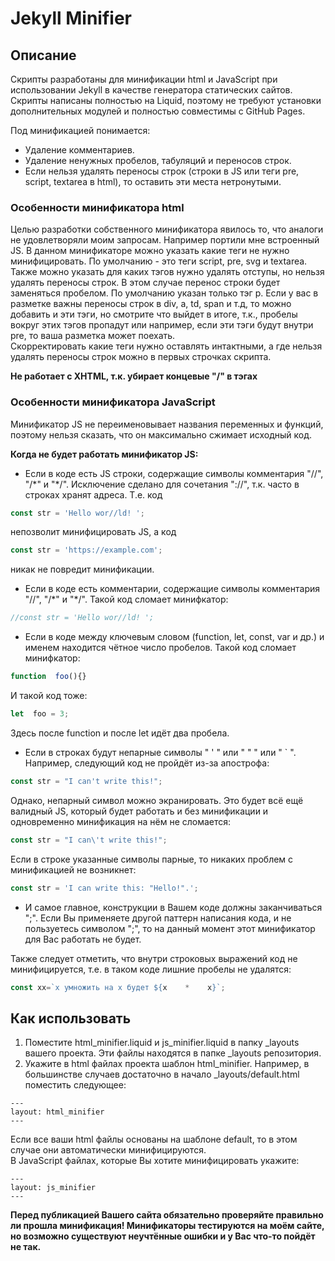 # Jekyll Minifier

## Описание
Cкрипты разработаны для минификации html и JavaScript при использовании Jekyll в качестве генератора статических сайтов. Скрипты написаны полностью на Liquid, поэтому не требуют установки дополнительных модулей и полностью совместимы с GitHub Pages.  

Под минификацией понимается:
* Удаление комментариев.
* Удаление ненужных пробелов, табуляций и переносов строк.
* Если нельзя удалять переносы строк (строки в JS или теги pre, script, textarea в html), то оставить эти места нетронутыми.

### Особенности минификатора html
Целью разработки собственного минификатора явилось то, что аналоги не удовлетворяли моим запросам. Например портили мне встроенный JS. В данном минификаторе можно указать какие теги не нужно минифицировать. По умолчанию - это теги script, pre, svg и textarea. Также можно указать для каких тэгов нужно удалять отступы, но нельзя удалять переносы строк. В этом случае перенос строки будет заменяться пробелом. По умолчанию указан только тэг p. Если у вас в разметке важны переносы строк в div, a, td, span и т.д, то можно добавить и эти тэги, но смотрите что выйдет в итоге, т.к., пробелы вокруг этих тэгов пропадут или например, если эти тэги будут внутри pre, то ваша разметка может поехать.  
Скорректировать какие теги нужно оставлять интактными, а где нельзя удалять переносы строк можно в первых строчках скрипта.

**Не работает с XHTML, т.к. убирает концевые "/" в тэгах**  

### Особенности минификатора JavaScript
Минификатор JS не переименовывает названия переменных и функций, поэтому нельзя сказать, что он максимально сжимает исходный код.

**Когда не будет работать минификатор JS:**
* Если в коде есть JS строки, содержащие символы комментария "//", "/\*" и "\*/". Исключение сделано для сочетания "://", т.к. часто в строках хранят адреса. Т.е. код
```javascript
const str = 'Hello wor//ld! ';
```
непозволит минифицировать JS, а код
```javascript
const str = 'https://example.com';
```
никак не повредит минификации.
* Если в коде есть комментарии, содержащие символы комментария "//", "/\*" и "\*/". Такой код сломает минифкатор:
```javascript
//const str = 'Hello wor//ld! ';
```
* Если в коде между ключевым словом (function, let, const, var и др.) и именем находится чётное число пробелов. Такой код сломает минифкатор:
```javascript
function  foo(){}
```
И такой код тоже:
```javascript
let  foo = 3;
```
Здесь после function и после let идёт два пробела.
* Если в строках будут непарные символы " ' " или " " " или " ` ". Например, следующий код не пройдёт из-за апострофа:
```javascript
const str = "I can't write this!";
```
Однако, непарный символ можно экранировать. Это будет всё ещё валидный JS, который будет работать и без минификации и одновременно минификация на нём не сломается:
```javascript
const str = "I can\'t write this!";
```
Если в строке указанные символы парные, то никаких проблем с минификацией не возникнет:
```javascript
const str = 'I can write this: "Hello!".';
```
* И самое главное, конструкции в Вашем коде должны заканчиваться ";". Если Вы применяете другой паттерн написания кода, и не пользуетесь символом ";", то на данный момент этот минификатор для Вас работать не будет.

Также следует отметить, что внутри строковых выражений код не минифицируется, т.е. в таком коде лишние пробелы не удалятся:
```javascript
const xx=`x умножить на x будет ${x    *    x}`;
```

## Как использовать
1. Поместите html_minifier.liquid и js_minifier.liquid в папку _layouts вашего проекта. Эти файлы находятся в папке _layouts репозитория.
2. Укажите в html файлах проекта шаблон html_minifier. Например, в большинстве случаев достаточно в начало _layouts/default.html поместить следующее:
```
---
layout: html_minifier
---
```
Если все ваши html файлы основаны на шаблоне default, то в этом случае они автоматически минифицируются.  
В JavaScript файлах, которые Вы хотите минифицировать укажите:
```
---
layout: js_minifier
---
```

**Перед публикацией Вашего сайта обязательно проверяйте правильно ли прошла минификация! Минификаторы тестируются на моём сайте, но возможно существуют неучтённые ошибки и у Вас что-то пойдёт не так.**

